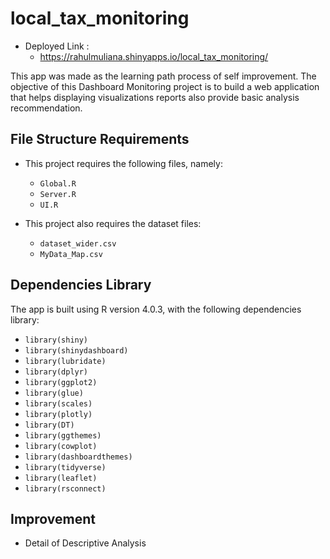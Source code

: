 # local_tax_monitoring

- Deployed Link : 
    - https://rahulmuliana.shinyapps.io/local_tax_monitoring/

This app was made as the learning path process of self improvement. The objective of this Dashboard Monitoring project is to build a web application that helps displaying visualizations reports also provide basic analysis recommendation.

## File Structure Requirements

- This project requires the following files, namely:
    - ```Global.R```
    - ```Server.R```
    - ```UI.R```
    
- This project also requires the dataset files:
    - ```dataset_wider.csv```
    - ```MyData_Map.csv```
    
## Dependencies Library

The app is built using R version 4.0.3, with the following dependencies library:
- ```library(shiny)```
- ```library(shinydashboard)```
- ```library(lubridate)```
- ```library(dplyr)```
- ```library(ggplot2)```
- ```library(glue)```
- ```library(scales)```
- ```library(plotly)```
- ```library(DT)```
- ```library(ggthemes)```
- ```library(cowplot)```
- ```library(dashboardthemes)```
- ```library(tidyverse)```
- ```library(leaflet)```
- ```library(rsconnect)```

## Improvement

- Detail of Descriptive Analysis
